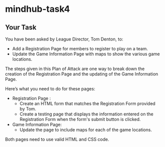 # mindhub-task4
 
## Your Task

You have been asked by League Director, Tom Denton, to:
<ul>
<li>Add a Registration Page for members to register to play on a team.</li>
<li>Update the Game Information Page with maps to show the various game locations.</li>
</ul>

The steps given in this Plan of Attack are one way to break down the creation of the Registration Page and the updating of the Game Information Page.

Here’s what you need to do for these pages: 

<ul>
<li>Registration Page :
<ul>
<li>Create an HTML form that matches the Registration Form provided by Tom.</li>
<li>Create a testing page that displays the information entered on the Registration Form when the form's submit button is clicked.</li>
</ul>
</li>
<li> Game Information Page:
<ul>
<li>Update the page to include maps for each of the game locations.</li>
</ul>
</li>
</ul>

Both pages need to use valid HTML and CSS code.